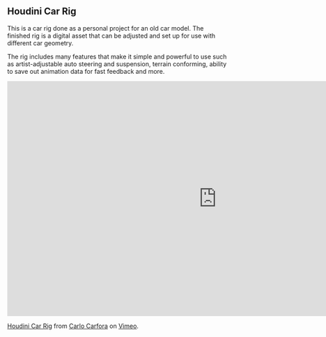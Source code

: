## Houdini Car Rig

This is a car rig done as a personal project for an old car model. The finished 
rig is a digital asset that can be adjusted and set up for use with different car geometry.

The rig includes many features that make it simple and powerful to use such as
artist-adjustable auto steering and suspension, terrain conforming, ability to save out 
animation data for fast feedback and more.

<div class="video-responsive">
<iframe src="https://player.vimeo.com/video/150671384" width="960" height="540" frameborder="0" webkitallowfullscreen mozallowfullscreen allowfullscreen></iframe><p><a href="https://vimeo.com/150671384">Houdini Car Rig</a> from <a href="https://vimeo.com/carlocarfora">Carlo Carfora</a> on <a href="https://vimeo.com">Vimeo</a>.</p>
</div>